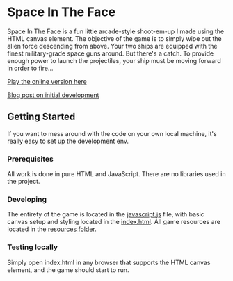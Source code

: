 # Space In The Face 
Space In The Face is a fun little arcade-style shoot-em-up I made using the HTML canvas element. The objective of the game is to simply wipe out the alien force descending from above. Your two ships are equipped with the finest military-grade space guns around. But there's a catch. To provide enough power to launch the projectiles, your ship must be moving forward in order to fire... 
 
[Play the online version here](https://tedjohnsonjs.github.io/Space-In-The-Face/) 
 
[Blog post on initial development](https://tedjohnsondevblog.blogspot.ie/2018/02/space-in-face.html) 
 
## Getting Started 
 
If you want to mess around with the code on your own local machine, it's really easy to set up the development env. 
 
### Prerequisites 
 
All work is done in pure HTML and JavaScript. There are no libraries used in the project. 
 
### Developing 
 
The entirety of the game is located in the [javascript.js](javascript.js) file, with basic canvas setup and styling located in the [index.html](index.html). All game resources are located in the [resources folder](resources). 
 
### Testing locally 
 
Simply open index.html in any browser that supports the HTML canvas element, and the game should start to run.

